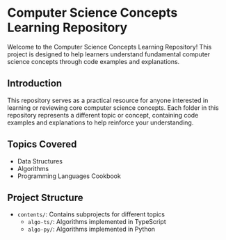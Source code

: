 # Computer Science Concepts Learning Repository

Welcome to the Computer Science Concepts Learning Repository! This project is designed to help learners understand fundamental computer science concepts through code examples and explanations.

## Introduction

This repository serves as a practical resource for anyone interested in learning or reviewing core computer science concepts. Each folder in this repository represents a different topic or concept, containing code examples and explanations to help reinforce your understanding.

## Topics Covered

- Data Structures
- Algorithms
- Programming Languages Cookbook

## Project Structure

- `contents/`: Contains subprojects for different topics
  - `algo-ts/`: Algorithms implemented in TypeScript
  - `algo-py/`: Algorithms implemented in Python
